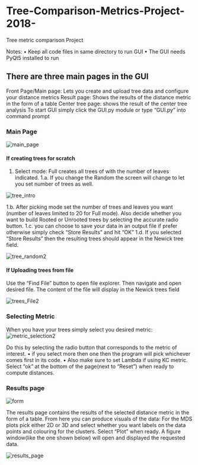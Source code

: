 # Tree-Comparison-Metrics-Project-2018-
Tree metric comparison Project 

Notes:
• Keep all code files in same directory to run GUI
• The GUI needs PyQt5 installed to run

## There are three main pages in the GUI
Front Page/Main page: Lets you create and upload tree data and configure your distance metrics
Result page: Shows the results of the distance metric in the form of a table
Center tree page: shows the result of the center tree analysis
To start GUI simply click the GUI.py module or type “GUI.py” into command prompt 


### Main Page 
![main_page](https://user-images.githubusercontent.com/8816121/114090623-84647c80-986c-11eb-8914-b899f3f88dd5.JPG)

#### If creating trees for scratch
1. Select mode: Full creates all trees of with the number of leaves indicated.
1.a. If you change the Random the screen will change to let you set number of trees as
well. 


![tree_intro](https://user-images.githubusercontent.com/8816121/114090870-d5747080-986c-11eb-95db-49f98a010b12.JPG)

 1.b. After picking mode set the number of trees and leaves you want (number of leaves
limited to 20 for Full mode). Also decide whether you want to build Rooted or Unrooted trees by
selecting the accurate radio button.
 1.c. you can choose to save your data in an output file if prefer otherwise simply check
“Store Results” and hit “OK”
 1.d. If you selected “Store Results” then the resulting trees should appear in the Newick
tree field. 

![tree_random2](https://user-images.githubusercontent.com/8816121/114092717-0eade000-986f-11eb-9e83-294ff05795d3.JPG)




#### If Uploading trees from file
Use the “Find File” button to open file explorer. Then navigate and open desired file. The content of the
file will display in the Newick trees field

![trees_File2](https://user-images.githubusercontent.com/8816121/114092553-ddcdab00-986e-11eb-8813-3a2a97bbbf28.JPG)


### Selecting Metric
When you have your trees simply select you desired metric:
![metric_selection2](https://user-images.githubusercontent.com/8816121/114092886-4157d880-986f-11eb-86ee-d64803033c51.JPG)


Do this by selecting the radio button that corresponds to the metric of interest.
• if you select more then one then the program will pick whichever comes first in its code.
• Also make sure to set Lambda if using KC metric.
Select “ok” at the bottom of the page(next to “Reset”) when ready to compute distances.

### Results page

![form](https://user-images.githubusercontent.com/8816121/114092347-a232e100-986e-11eb-9e50-2de3403d52bb.JPG)



The results page contains the results of the selected distance metric in the form of a table.
From here you can produce visuals of the data:
For the MDS plots pick either 2D or 3D and select whether you want labels on the data points and
colouring for the clusters.
Select “Plot” when ready.
A figure window(like the one shown below) will open and displayed the requested data. 

![results_page](https://user-images.githubusercontent.com/8816121/114091946-2a64b680-986e-11eb-9e93-12f1c84d2e74.JPG)





